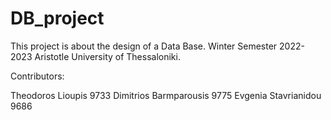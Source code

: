 # DB_project

This project is about the design of a Data Base.
Winter Semester 2022-2023 Aristotle University of Thessaloniki.

Contributors:

Theodoros Lioupis 9733
Dimitrios Barmparousis 9775
Evgenia Stavrianidou 9686
